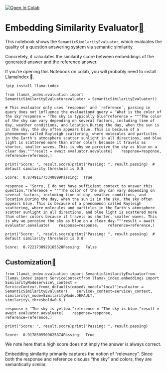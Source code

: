 [![Open In Colab](https://colab.research.google.com/assets/colab-badge.svg)](https://colab.research.google.com/github/run-llama/llama_index/blob/main/docs/examples/evaluation/semantic_similarity_eval.ipynb)

Embedding Similarity Evaluator[](#embedding-similarity-evaluator "Permalink to this heading")
==============================================================================================

This notebook shows the `SemanticSimilarityEvaluator`, which evaluates the quality of a question answering system via semantic similarity.

Concretely, it calculates the similarity score between embeddings of the generated answer and the reference answer.

If you’re opening this Notebook on colab, you will probably need to install LlamaIndex 🦙.


```
!pip install llama-index
```

```
from llama\_index.evaluation import SemanticSimilarityEvaluatorevaluator = SemanticSimilarityEvaluator()
```

```
# This evaluator only uses `response` and `reference`, passing in query does not influence the evaluation# query = 'What is the color of the sky'response = "The sky is typically blue"reference = """The color of the sky can vary depending on several factors, including time of day, weather conditions, and location.During the day, when the sun is in the sky, the sky often appears blue. This is because of a phenomenon called Rayleigh scattering, where molecules and particles in the Earth's atmosphere scatter sunlight in all directions, and blue light is scattered more than other colors because it travels as shorter, smaller waves. This is why we perceive the sky as blue on a clear day."""result = await evaluator.aevaluate(    response=response,    reference=reference,)
```

```
print("Score: ", result.score)print("Passing: ", result.passing)  # default similarity threshold is 0.8
```

```
Score:  0.874911773340899Passing:  True
```

```
response = "Sorry, I do not have sufficient context to answer this question."reference = """The color of the sky can vary depending on several factors, including time of day, weather conditions, and location.During the day, when the sun is in the sky, the sky often appears blue. This is because of a phenomenon called Rayleigh scattering, where molecules and particles in the Earth's atmosphere scatter sunlight in all directions, and blue light is scattered more than other colors because it travels as shorter, smaller waves. This is why we perceive the sky as blue on a clear day."""result = await evaluator.aevaluate(    response=response,    reference=reference,)
```

```
print("Score: ", result.score)print("Passing: ", result.passing)  # default similarity threshold is 0.8
```

```
Score:  0.7221738929165528Passing:  False
```
Customization[](#customization "Permalink to this heading")
------------------------------------------------------------


```
from llama\_index.evaluation import SemanticSimilarityEvaluatorfrom llama\_index import ServiceContextfrom llama\_index.embeddings import SimilarityModeservice\_context = ServiceContext.from\_defaults(embed\_model="local")evaluator = SemanticSimilarityEvaluator(    service\_context=service\_context,    similarity\_mode=SimilarityMode.DEFAULT,    similarity\_threshold=0.6,)
```

```
response = "The sky is yellow."reference = "The sky is blue."result = await evaluator.aevaluate(    response=response,    reference=reference,)
```

```
print("Score: ", result.score)print("Passing: ", result.passing)
```

```
Score:  0.9178505509625874Passing:  True
```
We note here that a high score does not imply the answer is always correct.

Embedding similarity primarily captures the notion of “relevancy”. Since both the response and reference discuss “the sky” and colors, they are semantically similar.

